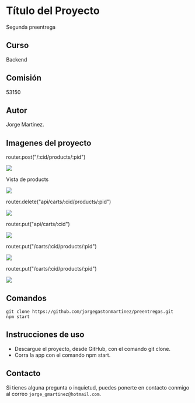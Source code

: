 # Título del Proyecto

Segunda preentrega

## Curso
Backend 

## Comisión
53150

## Autor
Jorge Martinez.

## Imagenes del proyecto

router.post("/:cid/products/:pid")

![](./segunda_pre_entrega/src/public/img/Captura%20de%20pantalla%202024-05-24%20a%20la(s)%206.05.22 p. m..png)

Vista de products

![](./segunda_pre_entrega/src/public/img/Captura%20de%20pantalla%202024-05-24%20a%20la(s)%206.29.24 p. m..png)

router.delete("api/carts/:cid/products/:pid")

![](./segunda_pre_entrega/src/public/img/Captura%20de%20pantalla%202024-05-24%20a%20la(s)%206.19.08 p. m..png)





router.put("api/carts/:cid")

![](./segunda_pre_entrega/src/public/img/)


router.put("/carts/:cid/products/:pid")

![](./segunda_pre_entrega/src/public/img/)




router.put("/carts/:cid/products/:pid")

![](./segunda_pre_entrega/src/public/img/)

## Comandos

```
git clone https://github.com/jorgegastonmartinez/preentregas.git
npm start 
```

## Instrucciones de uso

* Descargue el proyecto, desde GitHub, con el comando git clone.
* Corra la app con el comando npm start.

## Contacto

Si tienes alguna pregunta o inquietud, puedes ponerte en contacto conmigo al correo `jorge_gmartinez@hotmail.com`.
